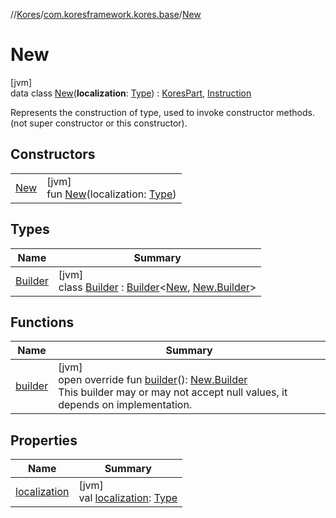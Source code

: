 //[Kores](../../../index.md)/[com.koresframework.kores.base](../index.md)/[New](index.md)

# New

[jvm]\
data class [New](index.md)(**localization**: [Type](https://docs.oracle.com/javase/8/docs/api/java/lang/reflect/Type.html)) : [KoresPart](../../com.koresframework.kores/-kores-part/index.md), [Instruction](../../com.koresframework.kores/-instruction/index.md)

Represents the construction of type, used to invoke constructor methods. (not super constructor or this constructor).

## Constructors

| | |
|---|---|
| [New](-new.md) | [jvm]<br>fun [New](-new.md)(localization: [Type](https://docs.oracle.com/javase/8/docs/api/java/lang/reflect/Type.html)) |

## Types

| Name | Summary |
|---|---|
| [Builder](-builder/index.md) | [jvm]<br>class [Builder](-builder/index.md) : [Builder](../../com.koresframework.kores.builder/-builder/index.md)<[New](index.md), [New.Builder](-builder/index.md)> |

## Functions

| Name | Summary |
|---|---|
| [builder](builder.md) | [jvm]<br>open override fun [builder](builder.md)(): [New.Builder](-builder/index.md)<br>This builder may or may not accept null values, it depends on implementation. |

## Properties

| Name | Summary |
|---|---|
| [localization](localization.md) | [jvm]<br>val [localization](localization.md): [Type](https://docs.oracle.com/javase/8/docs/api/java/lang/reflect/Type.html) |
